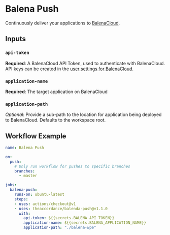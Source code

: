 # Balena Push

Continuously deliver your applications to [BalenaCloud](https://www.balena.io/).

## Inputs

### `api-token`

**Required**: A BalenaCloud API Token, used to authenticate with BalenaCloud.  API keys can be created in the [user settings for BalenaCloud](https://dashboard.balena-cloud.com/preferences/access-tokens).

### `application-name`

**Required**: The target application on BalenaCloud

### `application-path`

_Optional_: Provide a sub-path to the location for application being deployed to BalenaCloud.  Defaults to the workspace root.   

## Workflow Example
```yaml
name: Balena Push

on:
  push:
    # Only run workflow for pushes to specific branches
    branches:
      - master

jobs:
  balena-push:
    runs-on: ubuntu-latest
    steps:
    - uses: actions/checkout@v1
    - uses: theaccordance/balenda-push@v1.1.0
      with:
        api-token: ${{secrets.BALENA_API_TOKEN}}
        application-name: ${{secrets.BALENA_APPLICATION_NAME}}
        application-path: "./balena-wpe"
```
